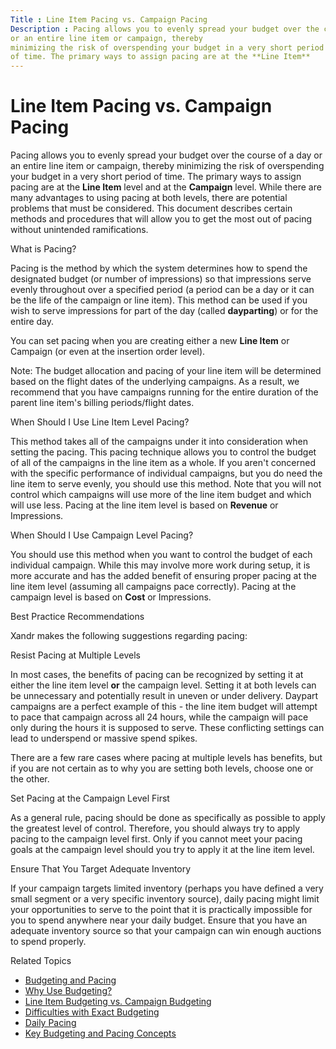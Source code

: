 ```yaml
---
Title : Line Item Pacing vs. Campaign Pacing
Description : Pacing allows you to evenly spread your budget over the course of a day
or an entire line item or campaign, thereby
minimizing the risk of overspending your budget in a very short period
of time. The primary ways to assign pacing are at the **Line Item**
---
```



# Line Item Pacing vs. Campaign Pacing



Pacing allows you to evenly spread your budget over the course of a day
or an entire line item or campaign, thereby
minimizing the risk of overspending your budget in a very short period
of time. The primary ways to assign pacing are at the **Line Item**
level and at the **Campaign** level. While there are many advantages to
using pacing at both levels, there are potential problems that must be
considered. This document describes certain methods and procedures that
will allow you to get the most out of pacing without unintended
ramifications.

What is Pacing?

Pacing is the method by which the system determines how to spend the
designated budget (or number of impressions) so that impressions serve
evenly throughout over a specified period (a period can be a day or it
can be the life of the campaign or line item). This method can be used
if you wish to serve impressions for part of the day (called
**dayparting**) or for the entire day.

You can set pacing when you are creating either a new **Line Item** or
Campaign (or even at the insertion
order level).



Note: The budget allocation and pacing
of your line item will be determined based on the flight dates of the
underlying campaigns. As a result, we recommend that you have campaigns
running for the entire duration of the parent line item's billing
periods/flight dates.



When Should I Use Line Item Level Pacing?

This method takes all of the campaigns under it into consideration when
setting the pacing. This pacing technique allows you to control the
budget of all of the campaigns in the line item as a whole. If you
aren't concerned with the specific performance of individual campaigns,
but you do need the line item to serve evenly, you should use this
method. Note that you will not control which campaigns will use more of
the line item budget and which will use less. Pacing at the line item
level is based on **Revenue** or
Impressions.

When Should I Use Campaign Level Pacing?

You should use this method when you want to control the budget of each
individual campaign. While this may involve more work during setup, it
is more accurate and has the added benefit of ensuring proper pacing at
the line item level (assuming all campaigns pace correctly). Pacing at
the campaign level is based on **Cost** or
Impressions.

Best Practice Recommendations

Xandr makes the following suggestions regarding
pacing:

Resist Pacing at Multiple Levels

In most cases, the benefits of pacing can be recognized by setting it at
either the line item level **or** the campaign level. Setting it at both
levels can be unnecessary and potentially result in uneven or under
delivery. Daypart campaigns are a perfect example of this - the line
item budget will attempt to pace that campaign across all 24 hours,
while the campaign will pace only during the hours it is supposed to
serve. These conflicting settings can lead to underspend or massive
spend spikes.

There are a few rare cases where pacing at multiple levels has benefits,
but if you are not certain as to why you are setting both levels, choose
one or the other.

Set Pacing at the Campaign Level First

As a general rule, pacing should be done as specifically as possible to
apply the greatest level of control. Therefore, you should always try to
apply pacing to the campaign level first. Only if you cannot meet your
pacing goals at the campaign level should you try to apply it at the
line item level.

Ensure That You Target Adequate Inventory

If your campaign targets limited inventory (perhaps you have defined a
very small segment or a very specific inventory source), daily pacing
might limit your opportunities to serve to the point that it is
practically impossible for you to spend anywhere near your daily budget.
Ensure that you have an adequate inventory source so that your campaign
can win enough auctions to spend properly.

Related Topics

- <a href="budgeting-and-pacing.html" class="xref">Budgeting and
  Pacing</a>
- <a href="why-use-budgeting.html" class="xref">Why Use Budgeting?</a>
- <a href="line-item-budgeting-vs-campaign-budgeting.html"
  class="xref">Line Item Budgeting vs. Campaign Budgeting</a>
- <a href="difficulties-with-exact-budgeting.html"
  class="xref">Difficulties with Exact Budgeting</a>
- <a href="daily-pacing.html" class="xref">Daily Pacing</a>
- <a href="key-budgeting-and-pacing-concepts.html" class="xref">Key
  Budgeting and Pacing Concepts</a>




